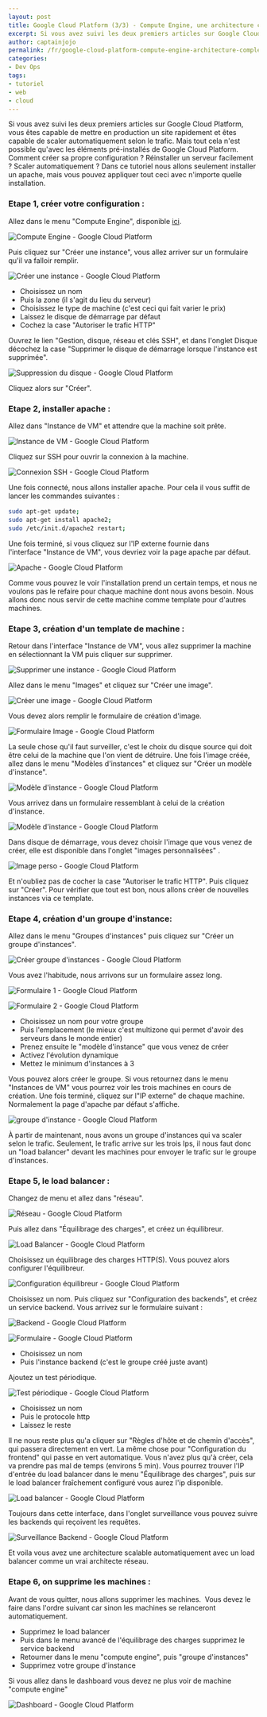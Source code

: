 ```yaml
---
layout: post
title: Google Cloud Platform (3/3) - Compute Engine, une architecture complete
excerpt: Si vous avez suivi les deux premiers articles sur Google Cloud Platform, vous êtes capable de mettre en production un site rapidement et êtes capable de scaler automatiquement selon le trafic. Mais tout cela n'est possible qu'avec les éléments pré-installés de Google Cloud Platform. Comment créer sa propre configuration ? Réinstaller un serveur facilement ? Scaler automatiquement ?
author: captainjojo
permalink: /fr/google-cloud-platform-compute-engine-architecture-complete/
categories:
- Dev Ops
tags:
- tutoriel
- web
- cloud
---
```


Si vous avez suivi les deux premiers articles sur Google Cloud Platform, vous êtes capable de mettre en production un site rapidement et êtes capable de scaler automatiquement selon le trafic. Mais tout cela n'est possible qu'avec les éléments pré-installés de Google Cloud Platform. Comment créer sa propre configuration ? Réinstaller un serveur facilement ? Scaler automatiquement ?
Dans ce tutoriel nous allons seulement installer un apache, mais vous pouvez appliquer tout ceci avec n'importe quelle installation.

### Etape 1, créer votre configuration :

Allez dans le menu "Compute Engine", disponible [ici](https://console.cloud.google.com/compute/instances).

![Compute Engine - Google Cloud Platform](/assets/2016-12-12-google-cloud-platform-compute-engine-architecture-complete/Capture-d’écran-2016-11-30-à-18.09.20.png)

Puis cliquez sur "Créer une instance", vous allez arriver sur un formulaire qu'il va falloir remplir.

![Créer une instance - Google Cloud Platform](/assets/2016-12-12-google-cloud-platform-compute-engine-architecture-complete/Capture-d’écran-2016-11-30-à-18.11.17.png)

- Choisissez un nom
- Puis la zone (il s'agit du lieu du serveur)
- Choisissez le type de machine (c'est ceci qui fait varier le prix)
- Laissez le disque de démarrage par défaut
- Cochez la case "Autoriser le trafic HTTP"

Ouvrez le lien "Gestion, disque, réseau et clés SSH", et dans l'onglet Disque décochez la case "Supprimer le disque de démarrage lorsque l'instance est supprimée".

![Suppression du disque - Google Cloud Platform](/assets/2016-12-12-google-cloud-platform-compute-engine-architecture-complete/Capture-d’écran-2016-11-30-à-18.14.42.png)

Cliquez alors sur "Créer".

### Etape 2, installer apache :

Allez dans "Instance de VM" et attendre que la machine soit prête.

![Instance de VM - Google Cloud Platform](/assets/2016-12-12-google-cloud-platform-compute-engine-architecture-complete/Capture-d’écran-2016-11-30-à-18.18.22.png)

Cliquez sur SSH pour ouvrir la connexion à la machine.

![Connexion SSH - Google Cloud Platform](/assets/2016-12-12-google-cloud-platform-compute-engine-architecture-complete/Capture-d’écran-2016-11-30-à-18.20.12.png)

Une fois connecté, nous allons installer apache. Pour cela il vous suffit de lancer les commandes suivantes :

```sh
sudo apt-get update;
sudo apt-get install apache2;
sudo /etc/init.d/apache2 restart;
```

Une fois terminé, si vous cliquez sur l'IP externe fournie dans l'interface "Instance de VM", vous devriez voir la page apache par défaut.

![Apache - Google Cloud Platform](/assets/2016-12-12-google-cloud-platform-compute-engine-architecture-complete/Capture-d’écran-2016-11-30-à-18.25.36.png)

Comme vous pouvez le voir l'installation prend un certain temps, et nous ne voulons pas le refaire pour chaque machine dont nous avons besoin. Nous allons donc nous servir de cette machine comme template pour d'autres machines.

### Etape 3, création d'un template de machine :

Retour dans l'interface "Instance de VM", vous allez supprimer la machine en sélectionnant la VM puis cliquer sur supprimer.

![Supprimer une instance - Google Cloud Platform](/assets/2016-12-12-google-cloud-platform-compute-engine-architecture-complete/Capture-d’écran-2016-11-30-à-18.29.17.png)

Allez dans le menu "Images" et cliquez sur "Créer une image".

![Créer une image - Google Cloud Platform](/assets/2016-12-12-google-cloud-platform-compute-engine-architecture-complete/Capture-d’écran-2016-11-30-à-18.32.54.png)

Vous devez alors remplir le formulaire de création d'image.

![Formulaire Image - Google Cloud Platform](/assets/2016-12-12-google-cloud-platform-compute-engine-architecture-complete/Capture-d’écran-2016-11-30-à-18.33.58.png)

La seule chose qu'il faut surveiller, c'est le choix du disque source qui doit être celui de la machine que l'on vient de détruire.
Une fois l'image créée, allez dans le menu "Modèles d'instances" et cliquez sur "Créer un modèle d'instance".

![Modèle d'instance - Google Cloud Platform](/assets/2016-12-12-google-cloud-platform-compute-engine-architecture-complete/Capture-d’écran-2016-11-30-à-18.37.04.png)

Vous arrivez dans un formulaire ressemblant à celui de la création d'instance.

![Modèle d'instance - Google Cloud Platform](/assets/2016-12-12-google-cloud-platform-compute-engine-architecture-complete/Capture-d’écran-2016-11-30-à-18.39.26.png)

Dans disque de démarrage, vous devez choisir l'image que vous venez de créer, elle est disponible dans l'onglet "images personnalisées" .

![Image perso - Google Cloud Platform](/assets/2016-12-12-google-cloud-platform-compute-engine-architecture-complete/Capture-d’écran-2016-11-30-à-18.41.14.png)

Et n'oubliez pas de cocher la case "Autoriser le trafic HTTP". Puis cliquez sur "Créer".
Pour vérifier que tout est bon, nous allons créer de nouvelles instances via ce template.

### Etape 4, création d'un groupe d'instance:

Allez dans le menu "Groupes d'instances" puis cliquez sur "Créer un groupe d'instances".

![Créer groupe d'instances - Google Cloud Platform](/assets/2016-12-12-google-cloud-platform-compute-engine-architecture-complete/Capture-d’écran-2016-11-30-à-18.47.54.png)

Vous avez l'habitude, nous arrivons sur un formulaire assez long.

![Formulaire 1 - Google Cloud Platform](/assets/2016-12-12-google-cloud-platform-compute-engine-architecture-complete/Capture-d’écran-2016-11-30-à-18.49.30.png)

![Formulaire 2 - Google Cloud Platform](/assets/2016-12-12-google-cloud-platform-compute-engine-architecture-complete/Capture-d’écran-2016-11-30-à-18.49.43.png)

- Choisissez un nom pour votre groupe
- Puis l'emplacement (le mieux c'est multizone qui permet d'avoir des serveurs dans le monde entier)
- Prenez ensuite le "modèle d'instance" que vous venez de créer
- Activez l'évolution dynamique
- Mettez le minimum d'instances à 3

Vous pouvez alors créer le groupe.
Si vous retournez dans le menu "Instances de VM" vous pourrez voir les trois machines en cours de création. Une fois terminé, cliquez sur l"IP externe" de chaque machine. Normalement la page d'apache par défaut s'affiche.

![groupe d'instance - Google Cloud Platform](/assets/2016-12-12-google-cloud-platform-compute-engine-architecture-complete/Capture-d’écran-2016-11-30-à-18.56.59.png)

À partir de maintenant, nous avons un groupe d'instances qui va scaler selon le trafic. Seulement, le trafic arrive sur les trois Ips, il nous faut donc un "load balancer" devant les machines pour envoyer le trafic sur le groupe d'instances.

### Etape 5, le load balancer :

Changez de menu et allez dans "réseau".

![Réseau - Google Cloud Platform](/assets/2016-12-12-google-cloud-platform-compute-engine-architecture-complete/Capture-d’écran-2016-11-30-à-19.02.40.png)

Puis allez dans "Équilibrage des charges", et créez un équilibreur.

![Load Balancer - Google Cloud Platform](/assets/2016-12-12-google-cloud-platform-compute-engine-architecture-complete/Capture-d’écran-2016-11-30-à-19.05.27.png)

Choisissez un équilibrage des charges HTTP(S).
Vous pouvez alors configurer l'équilibreur.

![Configuration équilibreur - Google Cloud Platform](/assets/2016-12-12-google-cloud-platform-compute-engine-architecture-complete/Capture-d’écran-2016-11-30-à-19.07.08.png)

Choisissez un nom.
Puis cliquez sur "Configuration des backends", et créez un service backend.
Vous arrivez sur le formulaire suivant :

![Backend - Google Cloud Platform](/assets/2016-12-12-google-cloud-platform-compute-engine-architecture-complete/Capture-d’écran-2016-11-30-à-19.10.37.png)

![Formulaire - Google Cloud Platform](/assets/2016-12-12-google-cloud-platform-compute-engine-architecture-complete/Capture-d’écran-2016-11-30-à-19.10.42.png)

- Choisissez un nom
- Puis l'instance backend (c'est le groupe créé juste avant)

Ajoutez un test périodique.

![Test périodique - Google Cloud Platform](/assets/2016-12-12-google-cloud-platform-compute-engine-architecture-complete/Capture-d’écran-2016-11-30-à-19.11.07.png)

- Choisissez un nom
- Puis le protocole http
- Laissez le reste

Il ne nous reste plus qu'a cliquer sur "Règles d'hôte et de chemin d'accès", qui passera directement en vert. La même chose pour "Configuration du frontend" qui passe en vert automatique.
Vous n'avez plus qu'à créer, cela va prendre pas mal de temps (environs 5 min).
Vous pourrez trouver l'IP d'entrée du load balancer dans le menu "Équilibrage des charges", puis sur le load balancer fraîchement configuré vous aurez l'ip disponible.

![Load balancer - Google Cloud Platform](/assets/2016-12-12-google-cloud-platform-compute-engine-architecture-complete/Capture-d’écran-2016-11-30-à-19.17.18.png)

Toujours dans cette interface, dans l'onglet surveillance vous pouvez suivre les backends qui reçoivent les requêtes.

![Surveillance Backend - Google Cloud Platform](/assets/2016-12-12-google-cloud-platform-compute-engine-architecture-complete/Capture-d’écran-2016-11-30-à-19.20.22.png)

Et voila vous avez une architecture scalable automatiquement avec un load balancer comme un vrai architecte réseau.

### Etape 6, on supprime les machines :

Avant de vous quitter, nous allons supprimer les machines.  Vous devez le faire dans l'ordre suivant car sinon les machines se relanceront automatiquement.

- Supprimez le load balancer
- Puis dans le menu avancé de l'équilibrage des charges supprimez le service backend
- Retourner dans le menu "compute engine", puis "groupe d'instances"
- Supprimez votre groupe d'instance

Si vous allez dans le dashboard vous devez ne plus voir de machine "compute engine"


![Dashboard - Google Cloud Platform](/assets/2016-12-12-google-cloud-platform-compute-engine-architecture-complete/Capture-d’écran-2016-11-30-à-19.28.32.png)
